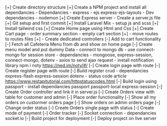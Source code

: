 [+] Create directory structure
[+] Create a NPM project and install all dependancies - Dependancies - express - ejs express-ejs-layouts - Dev dependancies - nodemon
[+] Create Express server - Create a server.js file
[+] Git setup and first commit
[+] Install Laravel Mix - setup js and scss
[+] Install tailwind css
[+] Create Home page using Html and Css
[+] Create Cart page - order summary section - empty cart section
[+] - move routes to routes files
[+] - Create dedicated controllers
[-] Add to cart functionality
[-] Fetch all Cafeteria Menu from db and show on home page
[-] Create menu model and put dummy Data - connect to mongo db - use connect-mongo for session store - dependancies - mongoose, express-session, connect-mongo, dotenv - axios to send ajax request - install notification library npm i noty https://ned.im/noty/#/
[-] Create login page with route
[-] Create register page with route
[-] Build register crud - dependancies express-flash express-session dotenv - status code article https://www.restapitutorial.com/httpstatuscodes.html
[-] Build login using passport - install dependancies passport passport-local express-session
[-] Create Order controller and link it in server.js
[-] Create Orders view with table for customer and admin
[-] Place order functionality
[-] Show all my orders on custormer orders page
[-] Show orders on admin orders page
[-] Change order status
[-] Create Orders single page with status
[-] Create mode of payment
[-] Order tracker
[-] Socket connection - dependancies socket.io
[-] Build project for deployment
[-] Deploy project on live server
